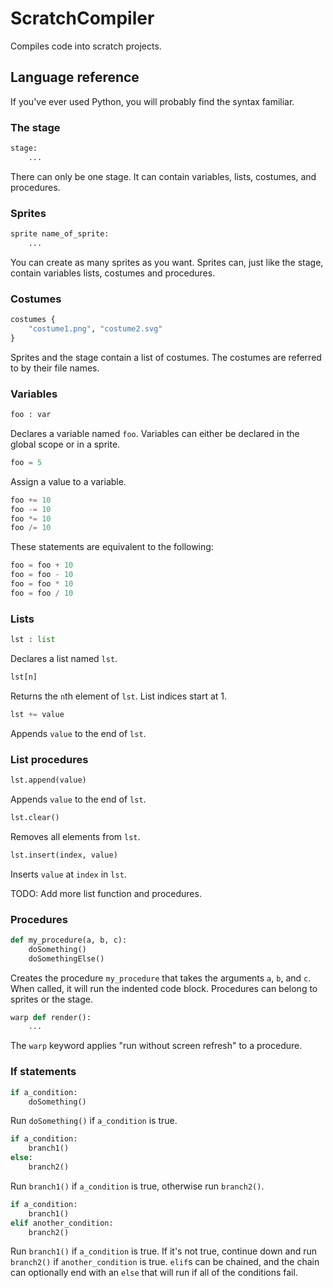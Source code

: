 # ScratchCompiler

Compiles code into scratch projects.

## Language reference

If you've ever used Python, you will probably find the syntax familiar.

### The stage

```python
stage:
	...
```
There can only be one stage. It can contain variables, lists, costumes, and
procedures.

### Sprites

```python
sprite name_of_sprite:
	...
```
You can create as many sprites as you want. Sprites can, just like the stage,
contain variables lists, costumes and procedures.

### Costumes

```python
costumes {
	"costume1.png", "costume2.svg"
}
```
Sprites and the stage contain a list of costumes. The costumes are referred to
by their file names.

### Variables

```python
foo : var
```
Declares a variable named `foo`. Variables can either be declared in the global
scope or in a sprite.

```python
foo = 5
```
Assign a value to a variable.

```python
foo += 10
foo -= 10
foo *= 10
foo /= 10
```
These statements are equivalent to the following:
```python
foo = foo + 10
foo = foo - 10
foo = foo * 10
foo = foo / 10
```

### Lists

```python
lst : list
```
Declares a list named `lst`.

```python
lst[n]
```

Returns the `n`th element of `lst`. List indices start at 1.

```python
lst += value
```

Appends `value` to the end of `lst`.

### List procedures

```python
lst.append(value)
```

Appends `value` to the end of `lst`.

```python
lst.clear()
```

Removes all elements from `lst`.

```python
lst.insert(index, value)
```

Inserts `value` at `index` in `lst`.

TODO: Add more list function and procedures.

### Procedures

```python
def my_procedure(a, b, c):
	doSomething()
	doSomethingElse()
```
Creates the procedure `my_procedure` that takes the arguments `a`, `b`, and
`c`. When called, it will run the indented code block. Procedures can belong to
sprites or the stage.

```python
warp def render():
	...
```
The `warp` keyword applies "run without screen refresh" to a procedure.

### If statements

```python
if a_condition:
	doSomething()
```
Run `doSomething()` if `a_condition` is true.

```python
if a_condition:
	branch1()
else:
	branch2()
```
Run `branch1()` if `a_condition` is true, otherwise run `branch2()`.

```python
if a_condition:
	branch1()
elif another_condition:
	branch2()
```
Run `branch1()` if `a_condition` is true. If it's not true, continue down and
run `branch2()` if `another_condition` is true. `elif`s can be chained, and the
chain can optionally end with an `else` that will run if all of the conditions
fail.
